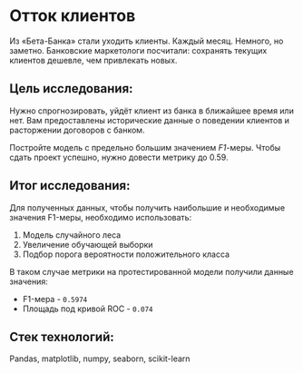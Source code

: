 # Отток клиентов

Из «Бета-Банка» стали уходить клиенты. Каждый месяц. Немного, но заметно. Банковские маркетологи посчитали: сохранять текущих клиентов дешевле, чем привлекать новых.

## Цель исследования:

Нужно спрогнозировать, уйдёт клиент из банка в ближайшее время или нет. Вам предоставлены исторические данные о поведении клиентов и расторжении договоров с банком. 

Постройте модель с предельно большим значением *F1*-меры. Чтобы сдать проект успешно, нужно довести метрику до 0.59.

## Итог исследования:

Для полученных данных, чтобы получить наибольшие и необходимые значения F1-меры, необходимо использовать:

1. Модель случайного леса
2. Увеличение обучающей выборки
3. Подбор порога вероятности положительного класса

В таком случае метрики на протестированной модели получили данные значения:

* F1-мера - `0.5974`
* Площадь под кривой ROC - `0.074`

## Стек технологий:

Pandas, matplotlib, numpy, seaborn, scikit-learn

